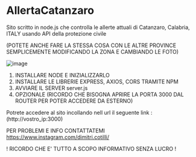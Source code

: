 # AllertaCatanzaro
Sito scritto in node.js che controlla le allerte attuali di Catanzaro, Calabria, ITALY usando API della protezione civile

(POTETE ANCHE FARE LA STESSA COSA CON LE ALTRE PROVINCE SEMPLICEMENTE MODIFICANDO LA ZONA E CAMBIANDO LE FOTO)

![image](https://github.com/ImDimii/AllertaCatanzaro/assets/95036781/3da33000-518c-49bd-9d17-8535c942413f)




1) INSTALLARE NODE E INIZIALIZZARLO
2) INSTALLARE LE LIBRERIE EXPRESS, AXIOS, CORS TRAMITE NPM
3) AVVIARE IL SERVER server.js
4) OPZIONALE (RICORDO CHE BISOGNA APRIRE LA PORTA 3000 DAL ROUTER PER POTER ACCEDERE DA ESTERNO)

Potrete accedere al sito incollando nell url il seguente link : (http://vostro_ip:3000)

PER PROBLEMI E INFO CONTATTATEMI https://www.instagram.com/dimitri.cotilli/

! RICORDO CHE E' TUTTO A SCOPO INFORMATIVO SENZA LUCRO !
